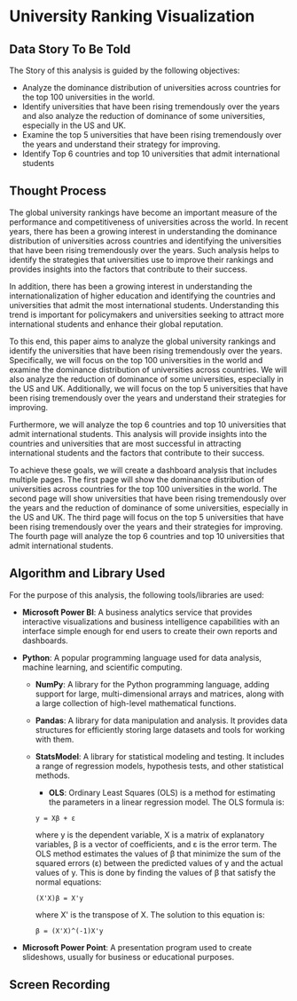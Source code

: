 # University Ranking Visualization

## Data Story To Be Told

The Story of this analysis is guided by the following objectives:

* Analyze the dominance distribution of universities across countries for the top 100 universities in the world.
* Identify universities that have been rising tremendously over the years and also analyze the reduction of dominance of some universities, especially in the US and UK.
* Examine the top 5 universities that have been rising tremendously over the years and understand their strategy for improving.
* Identify Top 6 countries and top 10 universities that admit international students

## Thought Process

The global university rankings have become an important measure of the performance and competitiveness of universities across the world. In recent years, there has been a growing interest in understanding the dominance distribution of universities across countries and identifying the universities that have been rising tremendously over the years. Such analysis helps to identify the strategies that universities use to improve their rankings and provides insights into the factors that contribute to their success.

In addition, there has been a growing interest in understanding the internationalization of higher education and identifying the countries and universities that admit the most international students. Understanding this trend is important for policymakers and universities seeking to attract more international students and enhance their global reputation.

To this end, this paper aims to analyze the global university rankings and identify the universities that have been rising tremendously over the years. Specifically, we will focus on the top 100 universities in the world and examine the dominance distribution of universities across countries. We will also analyze the reduction of dominance of some universities, especially in the US and UK. Additionally, we will focus on the top 5 universities that have been rising tremendously over the years and understand their strategies for improving.

Furthermore, we will analyze the top 6 countries and top 10 universities that admit international students. This analysis will provide insights into the countries and universities that are most successful in attracting international students and the factors that contribute to their success.

To achieve these goals, we will create a dashboard analysis that includes multiple pages. The first page will show the dominance distribution of universities across countries for the top 100 universities in the world. The second page will show universities that have been rising tremendously over the years and the reduction of dominance of some universities, especially in the US and UK. The third page will focus on the top 5 universities that have been rising tremendously over the years and their strategies for improving. The fourth page will analyze the top 6 countries and top 10 universities that admit international students.



## Algorithm and Library Used

For the purpose of this analysis, the following tools/libraries are used:

* **Microsoft Power BI**: A business analytics service that provides interactive visualizations and business intelligence capabilities with an interface simple enough for end users to create their own reports and dashboards.

* **Python**: A popular programming language used for data analysis, machine learning, and scientific computing.

    * **NumPy**: A library for the Python programming language, adding support for large, multi-dimensional arrays and matrices, along with a large collection of high-level mathematical functions.

    * **Pandas**: A library for data manipulation and analysis. It provides data structures for efficiently storing large datasets and tools for working with them.

    * **StatsModel**: A library for statistical modeling and testing. It includes a range of regression models, hypothesis tests, and other statistical methods.

        * **OLS**: Ordinary Least Squares (OLS) is a method for estimating the parameters in a linear regression model. The OLS formula is:

        ```
        y = Xβ + ε
        ```

        where y is the dependent variable, X is a matrix of explanatory variables, β is a vector of coefficients, and ε is the error term. The OLS method estimates the values of β that minimize the sum of the squared errors (ε) between the predicted values of y and the actual values of y. This is done by finding the values of β that satisfy the normal equations:

        ```
        (X'X)β = X'y
        ```

        where X' is the transpose of X. The solution to this equation is:

        ```
        β = (X'X)^(-1)X'y
        ```

* **Microsoft Power Point**: A presentation program used to create slideshows, usually for business or educational purposes.


    

## Screen Recording

